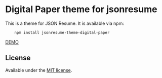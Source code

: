 # Digital Paper theme for jsonresume

This is a theme for JSON Resume. It is available via npm:

		npm install jsonresume-theme-digital-paper

[DEMO](https://themes.jsonresume.org/digital-paper)

## License

Available under the [MIT license](http://opensource.org/licenses/mit-license.php).